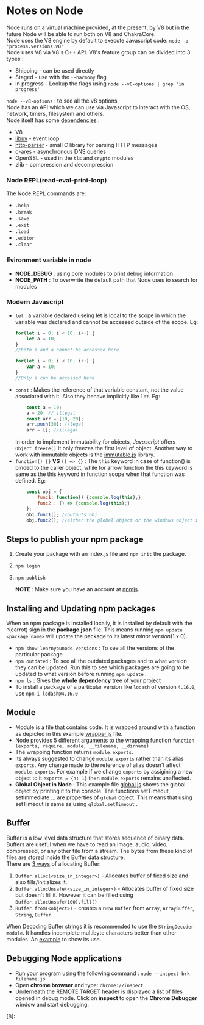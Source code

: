 # Notes on Node
Node runs on a virtual machine provided, at the present, by V8 but in the future Node will be able to run both on V8 and ChakraCore.<br/>
Node uses the V8 engine by default to execute Javascript code.
`node -p 'process.versions.v8'`<br/>
Node uses V8 via V8's C++ API.
V8's feature group can be divided into 3 types :
* Shipping - can be used directly
* Staged - use with the `--harmony` flag
* in progress - Lookup the flags using `node --v8-options | grep 'in progress'`

`node --v8-options` : to see all the v8 options<br/>
Node has an API which we can use via Javascript to interact with the OS, network, timers, filesystem and others.<br/>
Node itself has some [dependencies][3] : 
* V8
* [libuv][4] - event loop
* [http-parser][5] - small C library for parsing HTTP messages
* [c-ares][6] - asynchronous DNS queries
* OpenSSL - used in the `tls` and `crypto` modules
* zlib - compression and decompression

### Node REPL(read-eval-print-loop)
The Node REPL commands are:
* `.help` 
* `.break` 
* `.save` 
* `.exit` 
* `.load` 
* `.editor` 
* `.clear` 



### Evironment variable in node
* **NODE_DEBUG** : using core modules to print debug information 
* **NODE_PATH** : To overwrite the default path that Node uses to search for modules 


### Modern Javascript

* `let`  : a variable declared useing let is local to the scope in which the variable was declared and cannot be accessed outside of the scope.
    Eg: 
    ```javascript
    for(let i = 0; i < 10; i++) {
        let a = 10;
    }
    //both i and a cannot be accessed here
    
    for(let i = 0; i < 10; i++) {
        var a = 10;
    }
    //Only a can be accessed here
    
    ```
* `const` : Makes the reference of that variable constant, not the value associated with it. Also they behave implicitly like `let`. Eg:
    ```javascript
        const a = 10;
        a = 20; // illegal
        const arr = [10, 20];
        arr.push(30); //legal
        arr = []; //illegal
    ```
  In order to implement immutability for objects, *Javascript* offers `Object.freeze()` It only freezes the first level of object. Another way to work with immutable objects is the [immutable.js][2] library.
* `function() {}` **VS** `() => {}` : The `this` keyword in case of function() is binded to the caller object, while for arrow function the this keyword is same as the this keyword in function scope when that function was defined. Eg:
    ```javascript
        const obj = {
            func1: function() {console.log(this);},
            func2 : () => {console.log(this);}
        };
        obj.func1(); //outputs obj
        obj.func2(); //either the global object or the windows object in case of browser
    ```

## Steps to publish your npm package

1. Create your package with an index.js file and `npm init` the package.
2. `npm login`
3. `npm publish`
   
   **NOTE** : Make sure you have an account at [npmjs][7].

## Installing and Updating npm packages
    
When an npm package is installed locally, it is installed by default with the ^(carrot) sign in the **package.json** file. This means running `npm update <package_name>` will update the package to its latest *minor version*(1.x.0).

* `npm show learnyounode versions` : To see all the versions of the particular package
* `npm outdated` : To see all the outdated packages and to what version they can be updated. Run this to see which packages are going to be updated to what version before running `npm update` .
* `npm ls` : Gives the **whole dependency** tree of your project 
* To install a package of a particular version like `lodash` of version `4.16.0`, use `npm i lodash@4.16.0`

## Module

* Module is a file that contains code. It is wrapped around with a function as depicted in this example [wrapper.js](Module/wrapper.js) file. 
* Node provides 5 different arguments to the wrapping function `function (exports, require, module, __filename, __dirname)`  
* The wrapping function returns `module.exports`.  
* Its always suggested to change `module.exports` rather than its alias `exports`. Any change made to the reference of alias doesn't affect `module.exports`. For example if we change `exports` by assigining a new object to it `exports = {a: 1}` then `module.exports` remains unaffected.
* **Global Object in Node** : This example file [global.js](Module/global.js) shows the global object by printing it to the console. The functions setTimeout, setImmediate ... are properties of `global` object. This means that using setTimeout is same as using `global.setTimeout` . 

## Buffer
Buffer is a low level data structure that stores sequence of binary data. Buffers are useful when we have to read an image, audio, video, compressed, or any other file from a stream. The bytes from these kind of files are stored inside the Buffer data structure.<br/>
There are [3 ways][1] of allocating Buffer:
1. `Buffer.alloc(<size_in_integer>)` - Allocates buffer of fixed size and also fills/initializes it.  
2. `Buffer.allocUnsafe(<size_in_integer>)` - Allocates buffer of fixed size but doesn't fill it. However it can be filled using `Buffer.allocUnsafe(100).fill()`
3. `Buffer.from(<object>)` - creates a new `Buffer` from `Array`, `ArrayBuffer`, `String`, `Buffer`.

When Decoding Buffer strings it is recommended to use the `StringDecoder module`. It handles incomplete multibyte characters better than other modules. An [example](Buffer/string_decoder.js) to show its use.
## Debugging Node applications
* Run your program using the following command : `node --inspect-brk filename.js`
* Open **chrome browser** and type: `chrome://inspect`
* Underneath the REMOTE TARGET header is displayed a list of files opened in debug mode. Click on **inspect** to open the **Chrome Debugger** window and start debugging. 






[1]: https://nodejs.org/api/buffer.html#buffer_buffer_from_buffer_alloc_and_buffer_allocunsafe
[2]: https://facebook.github.io/immutable-js/
[3]: https://nodejs.org/en/docs/meta/topics/dependencies/
[4]: https://github.com/libuv/libuv
[5]: https://github.com/nodejs/http-parser
[6]: https://github.com/c-ares/c-ares
[7]: https://npmjs.com
[8]: 
